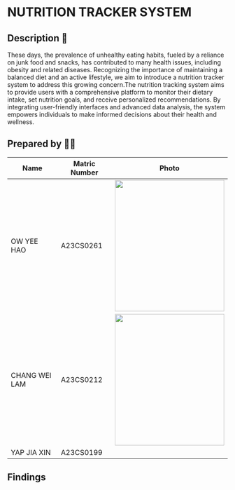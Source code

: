 # NUTRITION TRACKER SYSTEM

## Description 📝
These days, the prevalence of unhealthy eating habits, fueled by a reliance on junk food and snacks, has contributed to many health issues, including obesity and related diseases. Recognizing the importance of maintaining a balanced diet and an active lifestyle, we aim to introduce a nutrition tracker system to address this growing concern.The nutrition tracking system aims to provide users with a comprehensive platform to monitor their dietary intake, set nutrition goals, and receive personalized recommendations. By integrating user-friendly interfaces and advanced data analysis, the system empowers individuals to make informed decisions about their health and wellness.


## Prepared by 🧑‍💻

| Name                                     | Matric Number | Photo |
|------------------------------------------|---------------|-------|
| OW YEE HAO  | A23CS0261     | <image src = "images/OWYEEHAO.JPEG" width="250" height="300">|
| CHANG WEI LAM       | A23CS0212     | <image src = "images/CHANGWEILAM.JPEG" width="250" height="300">|
| YAP JIA XIN                 | A23CS0199    | |


## Findings
